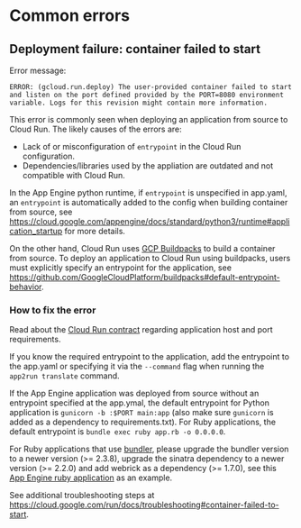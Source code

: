 # Common errors

## Deployment failure: container failed to start
Error message:
```
ERROR: (gcloud.run.deploy) The user-provided container failed to start and listen on the port defined provided by the PORT=8080 environment variable. Logs for this revision might contain more information.
```

This error is commonly seen when deploying an application from source to Cloud Run. The likely causes of the errors are:
- Lack of or misconfiguration of `entrypoint` in the Cloud Run configuration.
- Dependencies/libraries used by the appliation are outdated and not compatible with Cloud Run.

In the App Engine python runtime, if `entrypoint` is unspecified in app.yaml, an `entrypoint` is automatically added to the config when building container from source, see https://cloud.google.com/appengine/docs/standard/python3/runtime#application_startup for more details.

On the other hand, Cloud Run uses [GCP Buildpacks](https://github.com/GoogleCloudPlatform/buildpacks) to build a container from source. To deploy an application to Cloud Run using buildpacks, users must explicitly specify an entrypoint for the application, see https://github.com/GoogleCloudPlatform/buildpacks#default-entrypoint-behavior.

### How to fix the error

Read about the [Cloud Run contract](https://cloud.google.com/run/docs/container-contract#port) regarding application host and port requirements.

If you know the required entrypoint to the application, add the entrypoint to the app.yaml or specifying it via the `--command` flag when running the `app2run translate` command.

If the App Engine application was deployed from source without an entrypoint specified at the app.ymal, the default entrypoint for Python application is `gunicorn -b :$PORT main:app` (also make sure `gunicorn` is added as a dependency to requirements.txt). For Ruby applications, the default entrypoint is `bundle exec ruby app.rb -o 0.0.0.0`.

For Ruby applications that use [bundler](https://bundler.io/), please upgrade the bundler version to a newer version (>= 2.3.8), upgrade the sinatra dependency to a newer version (>= 2.2.0) and add webrick as a dependency (>= 1.7.0), see this [App Engine ruby application](https://github.com/GoogleCloudPlatform/ruby-docs-samples/tree/main/appengine/standard-hello_world) as an example.

See additional troubleshooting steps at https://cloud.google.com/run/docs/troubleshooting#container-failed-to-start.

